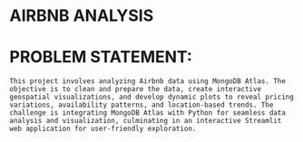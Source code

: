 # AIRBNB ANALYSIS

# PROBLEM STATEMENT:
    This project involves analyzing Airbnb data using MongoDB Atlas. The objective is to clean and prepare the data, create interactive geospatial visualizations, and develop dynamic plots to reveal pricing variations, availability patterns, and location-based trends. The challenge is integrating MongoDB Atlas with Python for seamless data analysis and visualization, culminating in an interactive Streamlit web application for user-friendly exploration.
